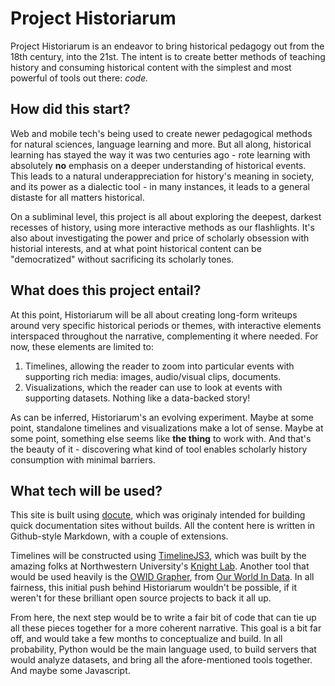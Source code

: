 # Project Historiarum

Project Historiarum is an endeavor to bring historical pedagogy out from the 18th century, into the 21st. The intent is to create
better methods of teaching history and consuming historical content with the simplest and most powerful of tools out there: 
*code.*

## How did this start?

Web and mobile tech's being used to create newer pedagogical methods for natural sciences, language learning and more. But all along, historical learning has stayed the way it was two centuries ago - rote learning with absolutely **no** emphasis on a deeper understanding of historical events. This leads to a natural underappreciation for history's meaning in society, and its power as a dialectic tool - in many instances, it leads to a general distaste for all matters historical.

On a subliminal level, this project is all about exploring the deepest, darkest recesses of history, using more interactive methods as our flashlights. It's also about investigating the power and price of scholarly obsession with historial interests, and at what point historical content can be "democratized" without sacrificing its scholarly tones.

## What does this project entail?

At this point, Historiarum will be all about creating long-form writeups around very specific historical periods or themes, with interactive elements interspaced throughout the narrative, complementing it where needed. For now, these elements are limited to:

1. Timelines, allowing the reader to zoom into particular events with supporting rich media: images, audio/visual clips, documents.
2. Visualizations, which the reader can use to look at events with supporting datasets. Nothing like a data-backed story!

As can be inferred, Historiarum's an evolving experiment. Maybe at some point, standalone timelines and visualizations make a lot of sense. Maybe at some point, something else seems like **the thing** to work with. And that's the beauty of it - discovering what kind of tool enables scholarly history consumption with minimal barriers.

## What tech will be used?

This site is built using [docute](https://docute.js.org/), which was originaly intended for building quick documentation sites without builds. All the content here is written in Github-style Markdown, with a couple of extensions.

Timelines will be constructed using [TimelineJS3](https://github.com/NUKnightLab/TimelineJS3), which was built by the amazing folks at Northwestern University's [Knight Lab](https://knightlab.northwestern.edu/). Another tool that would be used heavily is the [OWID Grapher](https://github.com/OurWorldInData/owid-grapher), from [Our World In Data](https://ourworldindata.org/). In all fairness, this initial push behind Historiarum wouldn't be possible, if it weren't for these brilliant open source projects to back it all up.

From here, the next step would be to write a fair bit of code that can tie up all these pieces together for a more coherent narrative. This goal is a bit far off, and would take a few months to conceptualize and build. In all probability, Python would be the main language used, to build servers that would analyze datasets, and bring all the afore-mentioned tools together. And maybe some Javascript.




